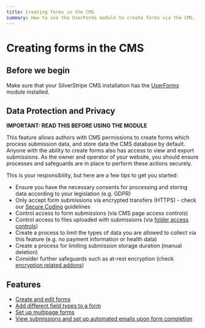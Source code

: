 ```yaml
---
title: Creating forms in the CMS 
summary: How to use the UserForms module to create forms via the CMS.
---
```


# Creating forms in the CMS

## Before we begin

Make sure that your SilverStripe CMS installation has the [UserForms](https://addons.silverstripe.org/add-ons/silverstripe/userforms/) module installed.

## Data Protection and Privacy

**IMPORTANT: READ THIS BEFORE USING THE MODULE**

This feature allows authors with CMS permissions to create forms which process submission data,
and store data the CMS database by default. Anyone with the ability to create forms
also has access to view and export submissions. As the owner and operator of your website,
you should ensure processes and safeguards are in place to perform these actions securely.

This is your responsibility, but here are a few tips to get you started:

 * Ensure you have the necessary consents for processing and storing data according to your legislation (e.g. GDPR) 
 * Only accept form submissions via encrypted transfers (HTTPS) - check our [Secure Coding](https://docs.silverstripe.org/en/4/developer_guides/security/secure_coding/) guidelines
 * Control access to form submissions (via CMS page access controls)
 * Control access to files uploaded with submissions (via [folder access controls](field-types.md#file-upload-field))
 * Create a process to limit the types of data you are allowed to collect via this feature (e.g. no payment information or health data)
 * Create a process for limiting submission storage duration (manual deletion)
 * Consider further safeguards such as at-rest encryption (check [encryption related addons](https://addons.silverstripe.org/add-ons?search=encrypt))    

## Features

* [Create and edit forms](creating-and-editing-forms.md)
* [Add different field types to a form](field-types.md)
* [Set up multipage forms](multipage-forms.md)
* [View submissions and set up automated emails upon form completion](form-submissions.md)

